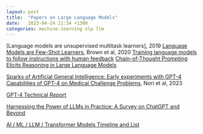 ```yaml
---
layout: post
title:  "Papers on Large Language Models"
date:   2023-04-24 21:34 +1300
categories: machine-learning nlp llm
---
```


[Language models are unsupervised multitask learners], 2019
[Language Models are Few-Shot Learners][1], Brown et al, 2020
[Training language models to follow instructions with human feedback][2]
[Chain-of-Thought Prompting Elicits Reasoning in Large Language Models][3]

[Sparks of Artificial General Intelligence: Early experiments with GPT-4][5]
[Capabilities of GPT-4 on Medical Challenge Problems][4], Nori et al, 2023


[GPT-4 Technical Report][6]


[Harnessing the Power of LLMs in Practice: A Survey on ChatGPT and Beyond][7]


[AI / ML / LLM / Transformer Models Timeline and List][10]




[1]: https://arxiv.org/abs/2005.14165
[2]: https://arxiv.org/abs/2203.02155
[3]: https://arxiv.org/abs/2201.11903

[4]: https://arxiv.org/abs/2303.13375
[5]: https://arxiv.org/abs/2303.12712
[6]: https://arxiv.org/abs/2303.08774
[7]: https://arxiv.org/pdf/2304.13712.pdf
[10]: https://ai.v-gar.de/ml/transformer/timeline/index.html
